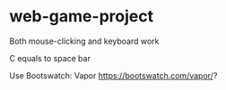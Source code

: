 # web-game-project

Both mouse-clicking and keyboard work

C equals to space bar

Use Bootswatch: Vapor
https://bootswatch.com/vapor/?
